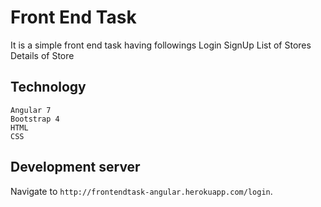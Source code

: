 # Front End Task

It is a simple front end task having followings
	Login
	SignUp
	List of Stores
	Details of Store
	
## Technology
	Angular 7
	Bootstrap 4
	HTML
	CSS
	
## Development server
Navigate to `http://frontendtask-angular.herokuapp.com/login`.



